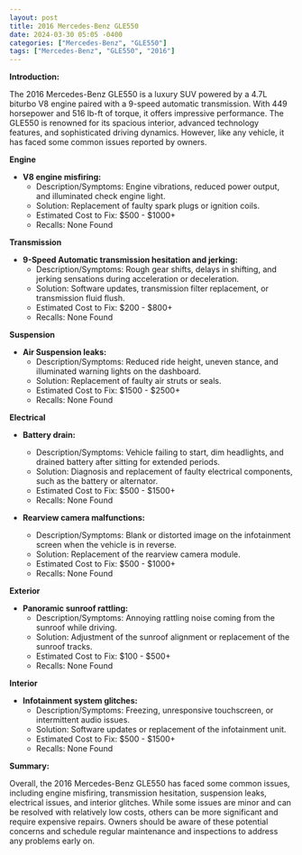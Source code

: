 ```yaml
---
layout: post
title: 2016 Mercedes-Benz GLE550
date: 2024-03-30 05:05 -0400
categories: ["Mercedes-Benz", "GLE550"]
tags: ["Mercedes-Benz", "GLE550", "2016"]
---
```

**Introduction:**

The 2016 Mercedes-Benz GLE550 is a luxury SUV powered by a 4.7L biturbo V8 engine paired with a 9-speed automatic transmission. With 449 horsepower and 516 lb-ft of torque, it offers impressive performance. The GLE550 is renowned for its spacious interior, advanced technology features, and sophisticated driving dynamics. However, like any vehicle, it has faced some common issues reported by owners.

**Engine**

* **V8 engine misfiring:**
  * Description/Symptoms: Engine vibrations, reduced power output, and illuminated check engine light.
  * Solution: Replacement of faulty spark plugs or ignition coils.
  * Estimated Cost to Fix: $500 - $1000+
  * Recalls: None Found

**Transmission**

* **9-Speed Automatic transmission hesitation and jerking:**
  * Description/Symptoms: Rough gear shifts, delays in shifting, and jerking sensations during acceleration or deceleration.
  * Solution: Software updates, transmission filter replacement, or transmission fluid flush.
  * Estimated Cost to Fix: $200 - $800+
  * Recalls: None Found

**Suspension**

* **Air Suspension leaks:**
  * Description/Symptoms: Reduced ride height, uneven stance, and illuminated warning lights on the dashboard.
  * Solution: Replacement of faulty air struts or seals.
  * Estimated Cost to Fix: $1500 - $2500+
  * Recalls: None Found

**Electrical**

* **Battery drain:**
  * Description/Symptoms: Vehicle failing to start, dim headlights, and drained battery after sitting for extended periods.
  * Solution: Diagnosis and replacement of faulty electrical components, such as the battery or alternator.
  * Estimated Cost to Fix: $500 - $1500+
  * Recalls: None Found

* **Rearview camera malfunctions:**
  * Description/Symptoms: Blank or distorted image on the infotainment screen when the vehicle is in reverse.
  * Solution: Replacement of the rearview camera module.
  * Estimated Cost to Fix: $500 - $1000+
  * Recalls: None Found

**Exterior**

* **Panoramic sunroof rattling:**
  * Description/Symptoms: Annoying rattling noise coming from the sunroof while driving.
  * Solution: Adjustment of the sunroof alignment or replacement of the sunroof tracks.
  * Estimated Cost to Fix: $100 - $500+
  * Recalls: None Found

**Interior**

* **Infotainment system glitches:**
  * Description/Symptoms: Freezing, unresponsive touchscreen, or intermittent audio issues.
  * Solution: Software updates or replacement of the infotainment unit.
  * Estimated Cost to Fix: $500 - $1500+
  * Recalls: None Found

**Summary:**

Overall, the 2016 Mercedes-Benz GLE550 has faced some common issues, including engine misfiring, transmission hesitation, suspension leaks, electrical issues, and interior glitches. While some issues are minor and can be resolved with relatively low costs, others can be more significant and require expensive repairs. Owners should be aware of these potential concerns and schedule regular maintenance and inspections to address any problems early on.
